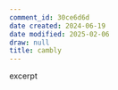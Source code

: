 ```yaml
---
comment_id: 30ce6d6d
date created: 2024-06-19
date modified: 2025-02-06
draw: null
title: cambly
---
```

excerpt

<!-- more -->
